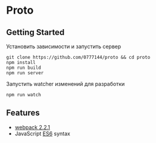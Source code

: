 # Proto

## Getting Started

Установить зависимости и запустить сервер
```
git clone https://github.com/0777144/proto && cd proto
npm install
npm run build
npm run server
```

Запустить watcher изменений для разработки
```
npm run watch
```


## Features

* [webpack 2.2.1]
* JavaScript [ES6] syntax


[webpack 2.2.1]: https://github.com/webpack/webpack/tree/v2.2.1
[ES6]: http://es6-features.org/

